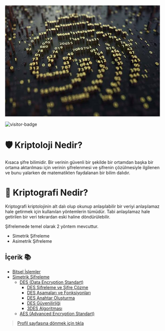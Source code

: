 ![resimbulunamadi](/resimler/key.jpeg)


<img src="https://visitor-badge.laobi.icu/badge?page_id=kursatk52.temel-kriptografi" alt="visitor-badge" style="width:100px;"/>

# 🛡 Kriptoloji Nedir?
Kısaca şifre bilimidir. Bir verinin güvenli bir şekilde bir ortamdan başka bir ortama aktarılması için verinin şifrelenmesi ve şifrenin çözülmesiyle ilgilenen ve bunu yalarken de matematikten faydalanan bir bilim dalıdır.


# 💎 Kriptografi Nedir?
Kriptografi kriptolojinin alt dalı olup okunup anlaşılabilir bir veriyi anlaşılamaz hale getirmek için kullanılan yöntemlerin tümüdür. Tabi anlaşılamaz hale getirilen bir veri tekrardan eski haline döndürülebilir.

Şifrelemede temel olarak 2 yöntem mevcuttur.

 - Simetrik Şifreleme
 - Asimetrik Şifreleme

## İçerik 📚
- [Bitsel İşlemler](/bitsel-islemler/bitsel-islemler.md)
- [Simetrik Şifreleme](/simetrik/simetrik.md)
   - [DES (Data Encryption Standart)](/simetrik/des/des.md)
       - [DES Şifreleme ve Şifre Çözme](/simetrik/des/sifreleme.md)
       - [DES Aşamaları ve Fonksiyonları](/simetrik/des/des-asamasi.md)
       - [DES Anahtar Oluşturma](/simetrik/des/des-key-generator.md)
       - [DES Güvenilirliği](/simetrik/des/des-guvenilirligi.md)
       - [3DES Algoritması](/simetrik/des/3des-algoritmasi.md)
   - [AES (Advanced Encryption Standart)](/simetrik/aes/aes.md)
    
> [Profil sayfasına dönmek için tıkla](https://github.com/kursatk52/kursatk52)
